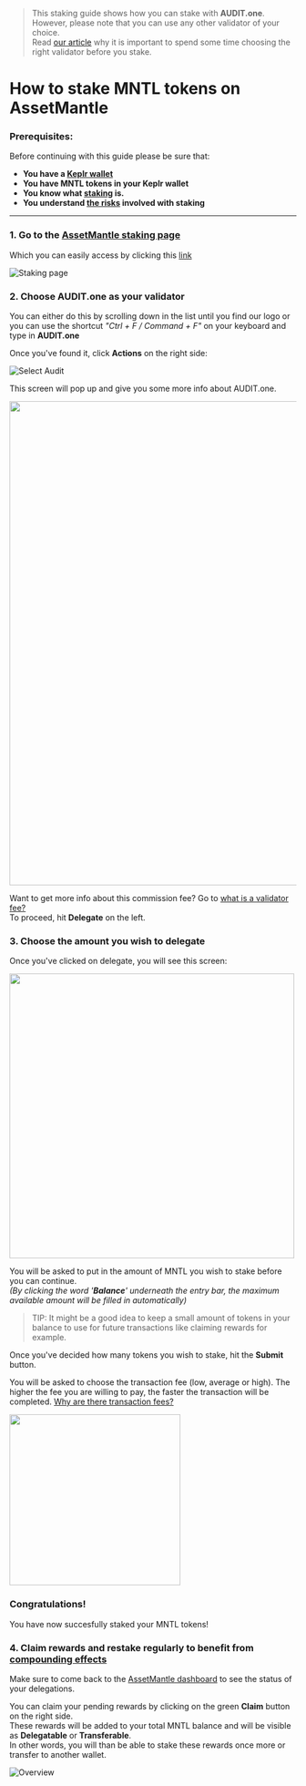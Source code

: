  > This staking guide shows how you can stake with **AUDIT.one**. <br>
  > However, please note that you can use any other validator of your choice. <br>
  > Read [our article](Importance_of_choosing_the_right_validator.md) why it is important to spend some time choosing the right validator before you stake.


# How to stake MNTL tokens on AssetMantle

### Prerequisites:

Before continuing with this guide please be sure that:

- **You have a [Keplr wallet](How_to_create_a_Keplr_wallet.md)**
- **You have MNTL tokens in your Keplr wallet**
- **You know what [staking](What_is_staking.md) is.**
- **You understand [the risks](Risks_of_staking.md) involved with staking**

***

### **1.  Go to the [AssetMantle staking page](https://wallet.assetmantle.one/dashboard/staking)**

Which you can easily access by clicking this [link](https://wallet.assetmantle.one/dashboard/staking)

![Staking page](https://user-images.githubusercontent.com/95366163/164421386-63489267-9d70-41d3-9dd0-39fae56abc7e.png)


### **2.  Choose AUDIT.one as your validator**

You can either do this by scrolling down in the list until you find our logo or you can use the shortcut _"Ctrl + F / Command + F"_ on your keyboard and type in **AUDIT.one**

Once you've found it, click **Actions** on the right side:

![Select Audit](https://user-images.githubusercontent.com/95366163/164421433-b85e27da-66e8-4157-9c70-e5dec31b4ef7.png)

This screen will pop up and give you some more info about AUDIT.one. 

<img width="850" src="https://user-images.githubusercontent.com/95366163/164421462-695a20ea-67d2-4351-b0ba-a97f4897862e.png">

Want to get more info about this commission fee? Go to [what is a validator fee?](Validator_fee.md)<br>
To proceed, hit **Delegate** on the left.


### **3.  Choose the amount you wish to delegate**

Once you've clicked on delegate, you will see this screen:

<img width="500" src="https://user-images.githubusercontent.com/95366163/164421568-f48b6f47-6b24-4199-8650-998dd42c2e02.png">

You will be asked to put in the amount of MNTL you wish to stake before you can continue. <br>
_(By clicking the word '**Balance**' underneath the entry bar, the maximum available amount will be filled in automatically)_

  > TIP: It might be a good idea to keep a small amount of tokens in your balance to use for future transactions like claiming rewards for example.

Once you've decided how many tokens you wish to stake, hit the **Submit** button.

You will be asked to choose the transaction fee (low, average or high). 
The higher the fee you are willing to pay, the faster the transaction will be completed. [Why are there transaction fees?](Transaction_fees.md)

<img width="300" src=https://user-images.githubusercontent.com/95366163/164422158-ede25d61-2256-40ad-95cb-ec8763841b6d.png>


### **Congratulations!** 
You have now succesfully staked your MNTL tokens!


### **4.  Claim rewards and restake regularly to benefit from [compounding effects](Compounding_interest.md)**

Make sure to come back to the [AssetMantle dashboard](https://wallet.assetmantle.one/dashboard/wallet) to see the status of your delegations. <br>

You can claim your pending rewards by clicking on the green **Claim** button on the right side.<br>
These rewards will be added to your total MNTL balance and will be visible as **Delegatable** or **Transferable**. <br>
In other words, you will than be able to stake these rewards once more or transfer to another wallet. 

![Overview](https://user-images.githubusercontent.com/95366163/164422697-0d7c6c0b-a850-44a8-93c5-620fb3a81414.png)

